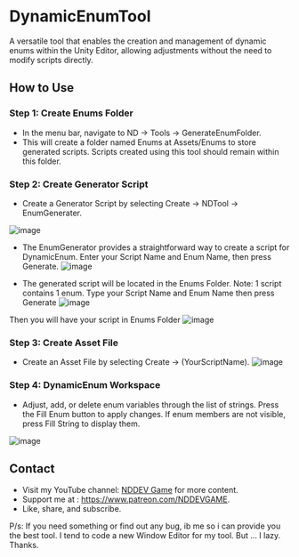 # DynamicEnumTool

A versatile tool that enables the creation and management of dynamic enums within the Unity Editor, allowing adjustments without the need to modify scripts directly.

## How to Use

### Step 1: Create Enums Folder
- In the menu bar, navigate to ND -> Tools -> GenerateEnumFolder.
- This will create a folder named Enums at Assets/Enums to store generated scripts. Scripts created using this tool should remain within this folder.

### Step 2: Create Generator Script
- Create a Generator Script by selecting Create -> NDTool -> EnumGenerater.

![image](https://github.com/NDDEVVlog/DynamicEnumTool/assets/111946313/cdea8345-4e2c-4939-90ff-c71f665d77bd)

- The EnumGenerator provides a straightforward way to create a script for DynamicEnum. Enter your Script Name and Enum Name, then press Generate.
![image](https://github.com/NDDEVVlog/DynamicEnumTool/assets/111946313/883f8b2a-d3e3-419b-81ef-bb83ed83e82b)

- The generated script will be located in the Enums Folder.
Note: 1 script contains 1 enum. Type your Script Name and Enum Name then press Generate
![image](https://github.com/NDDEVVlog/DynamicEnumTool/assets/111946313/ca700b73-e673-4544-a0a7-8c7c8841e11f)

Then you will have your script in Enums Folder
![image](https://github.com/NDDEVVlog/DynamicEnumTool/assets/111946313/7d4d6ab1-24ca-4426-a655-2f6cc97afd27)

### Step 3: Create Asset File
- Create an Asset File by selecting Create -> (YourScriptName).
![image](https://github.com/NDDEVVlog/DynamicEnumTool/assets/111946313/6ffcfd4c-0052-4289-a536-678deefd9058)

### Step 4: DynamicEnum Workspace
- Adjust, add, or delete enum variables through the list of strings. Press the Fill Enum button to apply changes. If enum members are not visible, press Fill String to display them.

![image](https://github.com/NDDEVVlog/DynamicEnumTool/assets/111946313/8c98b056-5726-46f0-b660-07163937c24d)

## Contact
- Visit my YouTube channel: [NDDEV Game](https://www.youtube.com/@nddevgame) for more content.
- Support me at : https://www.patreon.com/NDDEVGAME.
- Like, share, and subscribe.

P/s: If you need something or find out any bug, ib me so i can provide you the best tool. I tend to code a new Window Editor for my tool. But ... I lazy.
Thanks.



